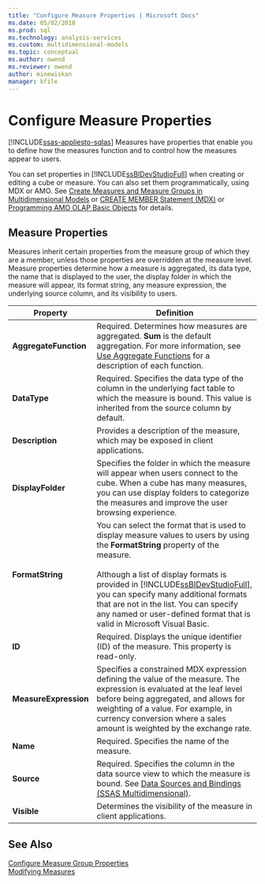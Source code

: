 ```yaml
---
title: "Configure Measure Properties | Microsoft Docs"
ms.date: 05/02/2018
ms.prod: sql
ms.technology: analysis-services
ms.custom: multidimensional-models
ms.topic: conceptual
ms.author: owend
ms.reviewer: owend
author: minewiskan
manager: kfile
---
```

# Configure Measure Properties
[!INCLUDE[ssas-appliesto-sqlas](../../includes/ssas-appliesto-sqlas.md)]
  Measures have properties that enable you to define how the measures function and to control how the measures appear to users.  
  
 You can set properties in [!INCLUDE[ssBIDevStudioFull](../../includes/ssbidevstudiofull-md.md)] when creating or editing a cube or measure. You can also set them programmatically, using MDX or AMO. See [Create Measures and Measure Groups in Multidimensional Models](../../analysis-services/multidimensional-models/create-measures-and-measure-groups-in-multidimensional-models.md) or [CREATE MEMBER Statement &#40;MDX&#41;](../../mdx/mdx-data-definition-create-member.md) or [Programming AMO OLAP Basic Objects](https://docs.microsoft.com/bi-reference/amo/programming-amo-olap-basic-objects) for details.  
  
## Measure Properties  
 Measures inherit certain properties from the measure group of which they are a member, unless those properties are overridden at the measure level. Measure properties determine how a measure is aggregated, its data type, the name that is displayed to the user, the display folder in which the measure will appear, its format string, any measure expression, the underlying source column, and its visibility to users.  
  
|Property|Definition|  
|--------------|----------------|  
|**AggregateFunction**|Required. Determines how measures are aggregated. **Sum** is the default aggregation. For more information, see [Use Aggregate Functions](../../analysis-services/multidimensional-models/use-aggregate-functions.md) for a description of each function.|  
|**DataType**|Required. Specifies the data type of the column in the underlying fact table to which the measure is bound. This value is inherited from the source column by default.|  
|**Description**|Provides a description of the measure, which may be exposed in client applications.|  
|**DisplayFolder**|Specifies the folder in which the measure will appear when users connect to the cube. When a cube has many measures, you can use display folders to categorize the measures and improve the user browsing experience.|  
|**FormatString**|You can select the format that is used to display measure values to users by using the **FormatString** property of the measure.<br /><br /> Although a list of display formats is provided in [!INCLUDE[ssBIDevStudioFull](../../includes/ssbidevstudiofull-md.md)], you can specify many additional formats that are not in the list. You can specify any named or user-defined format that is valid in Microsoft Visual Basic.|  
|**ID**|Required. Displays the unique identifier (ID) of the measure. This property is read-only.|  
|**MeasureExpression**|Specifies a constrained MDX expression defining the value of the measure. The expression is evaluated at the leaf level before being aggregated, and allows for weighting of a value. For example, in currency conversion where a sales amount is weighted by the exchange rate.|  
|**Name**|Required. Specifies the name of the measure.|  
|**Source**|Required. Specifies the column in the data source view to which the measure is bound. See [Data Sources and Bindings &#40;SSAS Multidimensional&#41;](../../analysis-services/multidimensional-models/data-sources-and-bindings-ssas-multidimensional.md).|  
|**Visible**|Determines the visibility of the measure in client applications.|  
  
## See Also  
 [Configure Measure Group Properties](../../analysis-services/multidimensional-models/configure-measure-group-properties.md)   
 [Modifying Measures](../multidimensional-tutorial/lesson-3-1-modifying-measures.md)  
  
  
